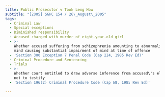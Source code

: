 ```yaml
---
title: Public Prosecutor v Took Leng How
subtitle: "[2005] SGHC 154 / 26\_August\_2005"
tags:
  - Criminal Law
  - Special exceptions
  - Diminished responsibility
  - Accused charged with murder of eight-year-old girl
  - >-
    Whether accused suffering from schizophrenia amounting to abnormality of
    mind causing substantial impairment of mind at time of offence
  - 'Section 300 Exception 7 Penal Code (Cap 224, 1985 Rev Ed)'
  - Criminal Procedure and Sentencing
  - Trials
  - >-
    Whether court entitled to draw adverse inference from accused\'s election
    not to testify
  - 'Section 196(2) Criminal Procedure Code (Cap 68, 1985 Rev Ed)'

---
```



